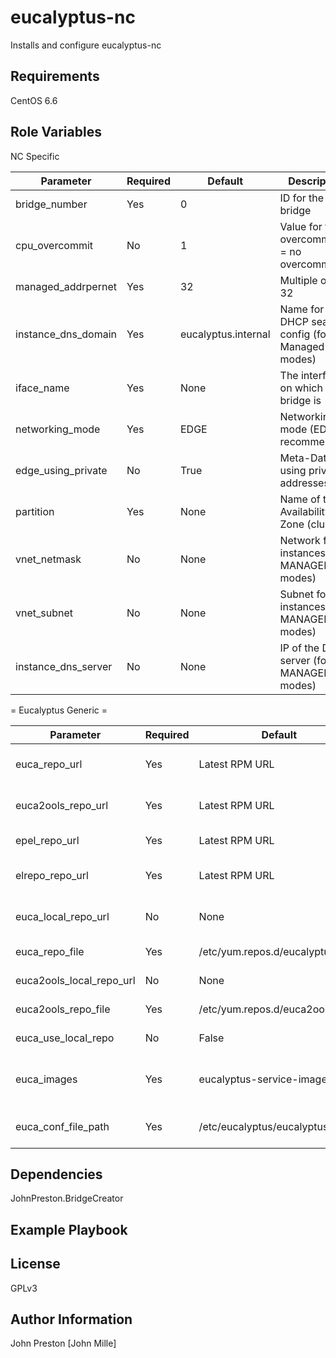 eucalyptus-nc
=========

Installs and configure eucalyptus-nc

Requirements
------------

CentOS 6.6

Role Variables
--------------

NC Specific

| Parameter | Required | Default | Description
|--- |--- |--- |---
| bridge_number | Yes | 0 | ID for the bridge
| cpu_overcommit | No | 1 | Value for the overcommit (1 = no overcommit)
| managed_addrpernet | Yes | 32 | Multiple of 8 > 32
| instance_dns_domain | Yes | eucalyptus.internal | Name for the DHCP search config (for Managed modes)
| iface_name | Yes | None | The interface on which the bridge is
| networking_mode | Yes | EDGE | Networking mode (EDGE recommended)
| edge_using_private | No | True | Meta-Data using private addresses
| partition | Yes | None | Name of the Availability Zone (cluster)
| vnet_netmask | No | None | Network for instances (for MANAGED modes)
| vnet_subnet | No | None | Subnet for instances (for MANAGED modes)
| instance_dns_server | No | None | IP of the DNS server (for MANAGED modes)


= Eucalyptus Generic =

| Parameter | Required | Default | Description
|--- |--- |--- |---
| euca_repo_url | Yes | Latest RPM URL | URL to the wanted eucalyptus rpm
| euca2ools_repo_url | Yes | Latest RPM URL | URL to the wanted euca2ools rpm
| epel_repo_url | Yes | Latest RPM URL | URL to the latest EPEL rpm
| elrepo_repo_url | Yes | Latest RPM URL | URL tp the latest elRepo rpm
| euca_local_repo_url | No | None | URL to a local Eucalyptus Repo
| euca_repo_file | Yes | /etc/yum.repos.d/eucalyptus.repo | Path to the repo file
| euca2ools_local_repo_url | No | None | URL to a local euca2ools repo
| euca2ools_repo_file | Yes | /etc/yum.repos.d/euca2ools.repo | Path to the repo file
| euca_use_local_repo| No | False | Use local repos URL or not
| euca_images | Yes | eucalyptus-service-image | List of the eucalyptus images packages
| euca_conf_file_path | Yes | /etc/eucalyptus/eucalyptus.conf | Path to the root eucalyptus.conf file

Dependencies
------------

JohnPreston.BridgeCreator

Example Playbook
----------------


License
-------

GPLv3

Author Information
------------------

John Preston [John Mille]

